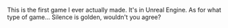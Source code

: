 This is the first game I ever actually made. It's in Unreal Engine. As for what type of game... Silence is golden, wouldn't you agree?
